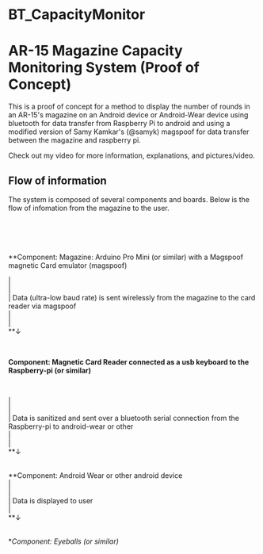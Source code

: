 # BT_CapacityMonitor

AR-15 Magazine Capacity Monitoring System (Proof of Concept)
==============

This is a proof of concept for a method to display the number of rounds in an AR-15's magazine on an Android device or Android-Wear device using bluetooth for data transfer from Raspberry Pi to android and using a modified version of Samy Kamkar's (@samyk) magspoof for data transfer between the magazine and raspberry pi.

Check out my video for more information, explanations, and pictures/video.


Flow of information
--------------
The system is composed of several components and boards.
Below is the flow of infomation from the magazine to the user.

<br><br><br><br>
**Component: Magazine: Arduino Pro Mini (or similar) with a Magspoof magnetic Card emulator (magspoof)
<br>

|<br>
|<br>
|      Data (ultra-low baud rate) is sent wirelessly from the magazine to the card reader via magspoof <br>
|<br>
|<br>
**↓      

<br>

**Component: Magnetic Card Reader connected as a usb keyboard to the Raspberry-pi (or similar)**

<br>

|<br>
|<br>
|         Data is sanitized and sent over a bluetooth serial connection from the Raspberry-pi to android-wear or other
<br>
|<br>
|<br>
**↓      
<br>

**Component: Android Wear or other android device
<br>
| <br>
|<br>
|         Data is displayed to user
<br>
|<br>
**↓ <br>
<br> 
  
**Component:
*Eyeballs (or similar)**

